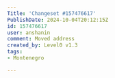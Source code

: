 ```yaml
---
Title: 'Changeset #157476617'
PublishDate: 2024-10-04T20:12:15Z
id: 157476617
user: anshanin
comment: Moved address
created_by: Level0 v1.3
tags:
- Montenegro

---
```

